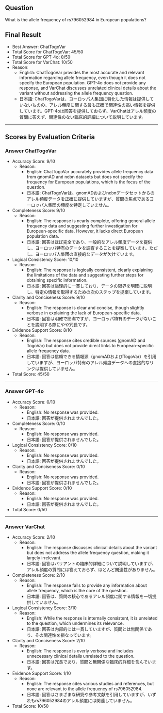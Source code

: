 ## Question

What is the allele frequency of rs796052984 in European populations?

## Final Result

- Best Answer: ChatTogoVar
- Total Score for ChatTogoVar: 45/50
- Total Score for GPT-4o: 0/50
- Total Score for VarChat: 10/50
- Reason:
  - English: ChatTogoVar provides the most accurate and relevant information regarding allele frequency, even though it does not specify the European population. GPT-4o does not provide any response, and VarChat discusses unrelated clinical details about the variant without addressing the allele frequency question.
  - 日本語: ChatTogoVarは、ヨーロッパ人集団に特化した情報は提供していないものの、アレル頻度に関する最も正確で関連性の高い情報を提供しています。GPT-4oは回答を提供しておらず、VarChatはアレル頻度の質問に答えず、関連性のない臨床的詳細について説明しています。

---

## Scores by Evaluation Criteria

### Answer ChatTogoVar
- Accuracy Score: 9/10
  - Reason: 
    - English: ChatTogoVar accurately provides allele frequency data from gnomAD and ncbn datasets but does not specify the frequency for European populations, which is the focus of the question.
    - 日本語: ChatTogoVarは、gnomADおよびncbnデータセットからのアレル頻度データを正確に提供していますが、質問の焦点であるヨーロッパ人集団の頻度を特定していません。
- Completeness Score: 9/10
  - Reason: 
    - English: The response is nearly complete, offering general allele frequency data and suggesting further investigation for European-specific data. However, it lacks direct European population data.
    - 日本語: 回答はほぼ完全であり、一般的なアレル頻度データを提供し、ヨーロッパ特有のデータを調査することを提案しています。ただし、ヨーロッパ人集団の直接的なデータが欠けています。
- Logical Consistency Score: 10/10
  - Reason: 
    - English: The response is logically consistent, clearly explaining the limitations of the data and suggesting further steps for obtaining specific information.
    - 日本語: 回答は論理的に一貫しており、データの限界を明確に説明し、特定の情報を取得するための次のステップを提案しています。
- Clarity and Conciseness Score: 9/10
  - Reason: 
    - English: The response is clear and concise, though slightly verbose in explaining the lack of European-specific data.
    - 日本語: 回答は明確で簡潔ですが、ヨーロッパ特有のデータがないことを説明する際にやや冗長です。
- Evidence Support Score: 8/10
  - Reason: 
    - English: The response cites credible sources (gnomAD and TogoVar) but does not provide direct links to European-specific allele frequency data.
    - 日本語: 回答は信頼できる情報源（gnomADおよびTogoVar）を引用していますが、ヨーロッパ特有のアレル頻度データへの直接的なリンクは提供していません。
- Total Score: 45/50

---

### Answer GPT-4o
- Accuracy Score: 0/10
  - Reason: 
    - English: No response was provided.
    - 日本語: 回答が提供されませんでした。
- Completeness Score: 0/10
  - Reason: 
    - English: No response was provided.
    - 日本語: 回答が提供されませんでした。
- Logical Consistency Score: 0/10
  - Reason: 
    - English: No response was provided.
    - 日本語: 回答が提供されませんでした。
- Clarity and Conciseness Score: 0/10
  - Reason: 
    - English: No response was provided.
    - 日本語: 回答が提供されませんでした。
- Evidence Support Score: 0/10
  - Reason: 
    - English: No response was provided.
    - 日本語: 回答が提供されませんでした。
- Total Score: 0/50

---

### Answer VarChat
- Accuracy Score: 2/10
  - Reason: 
    - English: The response discusses clinical details about the variant but does not address the allele frequency question, making it largely irrelevant.
    - 日本語: 回答はバリアントの臨床的詳細について説明していますが、アレル頻度の質問には答えておらず、ほとんど関連性がありません。
- Completeness Score: 2/10
  - Reason: 
    - English: The response fails to provide any information about allele frequency, which is the core of the question.
    - 日本語: 回答は、質問の核心であるアレル頻度に関する情報を一切提供していません。
- Logical Consistency Score: 3/10
  - Reason: 
    - English: While the response is internally consistent, it is unrelated to the question, which undermines its relevance.
    - 日本語: 回答は内部的には一貫していますが、質問とは無関係であり、その関連性を損なっています。
- Clarity and Conciseness Score: 2/10
  - Reason: 
    - English: The response is overly verbose and includes unnecessary clinical details unrelated to the question.
    - 日本語: 回答は冗長であり、質問と無関係な臨床的詳細を含んでいます。
- Evidence Support Score: 1/10
  - Reason: 
    - English: The response cites various studies and references, but none are relevant to the allele frequency of rs796052984.
    - 日本語: 回答はさまざまな研究や参考文献を引用していますが、いずれもrs796052984のアレル頻度には関連していません。
- Total Score: 10/50